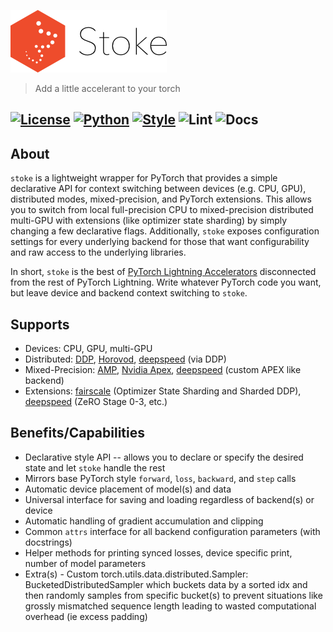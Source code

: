 [![Stoke](https://raw.githubusercontent.com/fidelity/stoke/master/resources/images/logo_and_text.png)](https://fidelity.github.io/stoke/)
> Add a little accelerant to your torch

[![License](https://img.shields.io/badge/License-Apache%202.0-9cf)](https://opensource.org/licenses/Apache-2.0)
[![Python](https://img.shields.io/badge/python-3.6+-informational.svg)]()
[![Style](https://img.shields.io/badge/code%20style-black-000000.svg)](https://github.com/psf/black)
![Lint](https://github.com/fidelity/stoke/workflows/lint/badge.svg?branch=master)
![Docs](https://github.com/fidelity/stoke/workflows/docs/badge.svg)
---

## About

`stoke` is a lightweight wrapper for PyTorch that provides a simple declarative API for context switching between 
devices (e.g. CPU, GPU), distributed modes, mixed-precision, and PyTorch extensions. This allows you to switch from 
local full-precision CPU to mixed-precision distributed multi-GPU with extensions (like optimizer state sharding) 
by simply changing a few declarative flags. Additionally, `stoke` exposes configuration settings for every 
underlying backend for those that want configurability and raw access to the underlying libraries.

In short, `stoke` is the best of 
[PyTorch Lightning Accelerators](https://pytorch-lightning.readthedocs.io/en/latest/extensions/accelerators.html) 
disconnected from the rest of PyTorch Lightning. Write whatever PyTorch code you want, but leave device and backend 
context switching to `stoke`.

## Supports

 * Devices: CPU, GPU, multi-GPU
 * Distributed: [DDP](https://pytorch.org/docs/stable/generated/torch.nn.parallel.DistributedDataParallel.html#torch.nn.parallel.DistributedDataParallel), [Horovod](https://horovod.readthedocs.io/en/stable/index.html), [deepspeed](https://github.com/microsoft/DeepSpeed) (via DDP)
 * Mixed-Precision: [AMP](https://pytorch.org/docs/stable/amp.html), [Nvidia Apex](https://github.com/NVIDIA/apex), [deepspeed](https://github.com/microsoft/DeepSpeed) (custom APEX like backend)
 * Extensions: [fairscale](https://github.com/facebookresearch/fairscale) (Optimizer State Sharding and Sharded DDP), [deepspeed](https://github.com/microsoft/DeepSpeed) (ZeRO Stage 0-3, etc.)

## Benefits/Capabilities

- Declarative style API -- allows you to declare or specify the desired state and let `stoke` handle the rest
- Mirrors base PyTorch style `forward`, `loss`, `backward`, and `step` calls
- Automatic device placement of model(s) and data
- Universal interface for saving and loading regardless of backend(s) or device
- Automatic handling of gradient accumulation and clipping
- Common `attrs` interface for all backend configuration parameters (with docstrings)
- Helper methods for printing synced losses, device specific print, number of model parameters
- Extra(s) - Custom torch.utils.data.distributed.Sampler: BucketedDistributedSampler which buckets data by 
  a sorted idx and then randomly samples from specific bucket(s) to prevent situations like grossly mismatched sequence 
  length leading to wasted computational overhead (ie excess padding)
